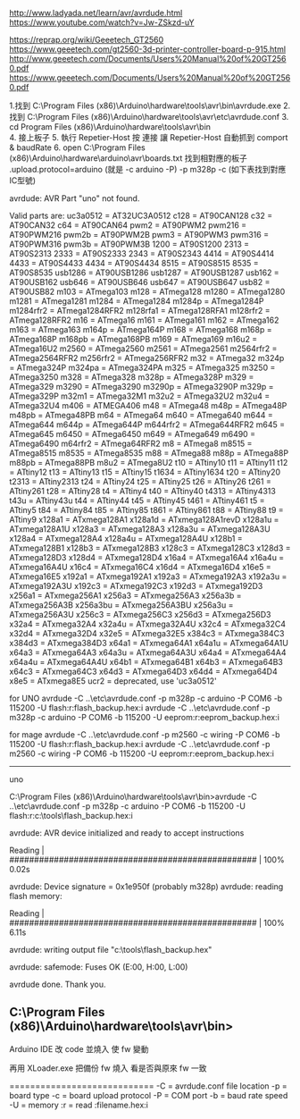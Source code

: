 
http://www.ladyada.net/learn/avr/avrdude.html
https://www.youtube.com/watch?v=Jw-ZSkzd-uY

https://reprap.org/wiki/Geeetech_GT2560
https://www.geeetech.com/gt2560-3d-printer-controller-board-p-915.html
http://www.geeetech.com/Documents/Users%20Manual%20of%20GT2560.pdf
https://www.geeetech.com/Documents/Users%20Manual%20of%20GT2560.pdf


1.找到
C:\Program Files (x86)\Arduino\hardware\tools\avr\bin\avrdude.exe
2.找到
C:\Program Files (x86)\Arduino\hardware\tools\avr\etc\avrdude.conf
3. cd Program Files (x86)\Arduino\hardware\tools\avr\bin\
4. 接上板子
5. 執行 Repetier-Host
按 連接 讓 Repetier-Host 自動抓到 comport & baudRate 
6. open C:\Program Files (x86)\Arduino\hardware\arduino\avr\boards.txt
找到相對應的板子 
.upload.protocol=arduino (就是 -c arduino -P)
-p m328p -c (如下表找到對應IC型號)

avrdude: AVR Part "uno" not found.

Valid parts are:
  uc3a0512 = AT32UC3A0512
  c128     = AT90CAN128
  c32      = AT90CAN32
  c64      = AT90CAN64
  pwm2     = AT90PWM2
  pwm216   = AT90PWM216
  pwm2b    = AT90PWM2B
  pwm3     = AT90PWM3
  pwm316   = AT90PWM316
  pwm3b    = AT90PWM3B
  1200     = AT90S1200
  2313     = AT90S2313
  2333     = AT90S2333
  2343     = AT90S2343
  4414     = AT90S4414
  4433     = AT90S4433
  4434     = AT90S4434
  8515     = AT90S8515
  8535     = AT90S8535
  usb1286  = AT90USB1286
  usb1287  = AT90USB1287
  usb162   = AT90USB162
  usb646   = AT90USB646
  usb647   = AT90USB647
  usb82    = AT90USB82
  m103     = ATmega103
  m128     = ATmega128
  m1280    = ATmega1280
  m1281    = ATmega1281
  m1284    = ATmega1284
  m1284p   = ATmega1284P
  m1284rfr2 = ATmega1284RFR2
  m128rfa1 = ATmega128RFA1
  m128rfr2 = ATmega128RFR2
  m16      = ATmega16
  m161     = ATmega161
  m162     = ATmega162
  m163     = ATmega163
  m164p    = ATmega164P
  m168     = ATmega168
  m168p    = ATmega168P
  m168pb   = ATmega168PB
  m169     = ATmega169
  m16u2    = ATmega16U2
  m2560    = ATmega2560
  m2561    = ATmega2561
  m2564rfr2 = ATmega2564RFR2
  m256rfr2 = ATmega256RFR2
  m32      = ATmega32
  m324p    = ATmega324P
  m324pa   = ATmega324PA
  m325     = ATmega325
  m3250    = ATmega3250
  m328     = ATmega328
  m328p    = ATmega328P
  m329     = ATmega329
  m3290    = ATmega3290
  m3290p   = ATmega3290P
  m329p    = ATmega329P
  m32m1    = ATmega32M1
  m32u2    = ATmega32U2
  m32u4    = ATmega32U4
  m406     = ATMEGA406
  m48      = ATmega48
  m48p     = ATmega48P
  m48pb    = ATmega48PB
  m64      = ATmega64
  m640     = ATmega640
  m644     = ATmega644
  m644p    = ATmega644P
  m644rfr2 = ATmega644RFR2
  m645     = ATmega645
  m6450    = ATmega6450
  m649     = ATmega649
  m6490    = ATmega6490
  m64rfr2  = ATmega64RFR2
  m8       = ATmega8
  m8515    = ATmega8515
  m8535    = ATmega8535
  m88      = ATmega88
  m88p     = ATmega88P
  m88pb    = ATmega88PB
  m8u2     = ATmega8U2
  t10      = ATtiny10
  t11      = ATtiny11
  t12      = ATtiny12
  t13      = ATtiny13
  t15      = ATtiny15
  t1634    = ATtiny1634
  t20      = ATtiny20
  t2313    = ATtiny2313
  t24      = ATtiny24
  t25      = ATtiny25
  t26      = ATtiny26
  t261     = ATtiny261
  t28      = ATtiny28
  t4       = ATtiny4
  t40      = ATtiny40
  t4313    = ATtiny4313
  t43u     = ATtiny43u
  t44      = ATtiny44
  t45      = ATtiny45
  t461     = ATtiny461
  t5       = ATtiny5
  t84      = ATtiny84
  t85      = ATtiny85
  t861     = ATtiny861
  t88      = ATtiny88
  t9       = ATtiny9
  x128a1   = ATxmega128A1
  x128a1d  = ATxmega128A1revD
  x128a1u  = ATxmega128A1U
  x128a3   = ATxmega128A3
  x128a3u  = ATxmega128A3U
  x128a4   = ATxmega128A4
  x128a4u  = ATxmega128A4U
  x128b1   = ATxmega128B1
  x128b3   = ATxmega128B3
  x128c3   = ATxmega128C3
  x128d3   = ATxmega128D3
  x128d4   = ATxmega128D4
  x16a4    = ATxmega16A4
  x16a4u   = ATxmega16A4U
  x16c4    = ATxmega16C4
  x16d4    = ATxmega16D4
  x16e5    = ATxmega16E5
  x192a1   = ATxmega192A1
  x192a3   = ATxmega192A3
  x192a3u  = ATxmega192A3U
  x192c3   = ATxmega192C3
  x192d3   = ATxmega192D3
  x256a1   = ATxmega256A1
  x256a3   = ATxmega256A3
  x256a3b  = ATxmega256A3B
  x256a3bu = ATxmega256A3BU
  x256a3u  = ATxmega256A3U
  x256c3   = ATxmega256C3
  x256d3   = ATxmega256D3
  x32a4    = ATxmega32A4
  x32a4u   = ATxmega32A4U
  x32c4    = ATxmega32C4
  x32d4    = ATxmega32D4
  x32e5    = ATxmega32E5
  x384c3   = ATxmega384C3
  x384d3   = ATxmega384D3
  x64a1    = ATxmega64A1
  x64a1u   = ATxmega64A1U
  x64a3    = ATxmega64A3
  x64a3u   = ATxmega64A3U
  x64a4    = ATxmega64A4
  x64a4u   = ATxmega64A4U
  x64b1    = ATxmega64B1
  x64b3    = ATxmega64B3
  x64c3    = ATxmega64C3
  x64d3    = ATxmega64D3
  x64d4    = ATxmega64D4
  x8e5     = ATxmega8E5
  ucr2     = deprecated, use 'uc3a0512'


  
for UNO
avrdude -C ..\etc\avrdude.conf -p m328p -c arduino -P COM6 -b 115200 -U flash:r:flash_backup.hex:i
avrdude -C ..\etc\avrdude.conf -p m328p -c arduino -P COM6 -b 115200 -U eeprom:r:eeprom_backup.hex:i

for mage
avrdude -C ..\etc\avrdude.conf -p m2560 -c wiring -P COM6 -b 115200 -U flash:r:flash_backup.hex:i
avrdude -C ..\etc\avrdude.conf -p m2560 -c wiring -P COM6 -b 115200 -U eeprom:r:eeprom_backup.hex:i

---------------------------
uno

C:\Program Files (x86)\Arduino\hardware\tools\avr\bin>avrdude -C ..\etc\avrdude.conf -p m328p -c arduino -P COM6 -b 115200 -U flash:r:c:\tools\flash_backup.hex:i

avrdude: AVR device initialized and ready to accept instructions

Reading | ################################################## | 100% 0.02s

avrdude: Device signature = 0x1e950f (probably m328p)
avrdude: reading flash memory:

Reading | ################################################## | 100% 6.11s

avrdude: writing output file "c:\tools\flash_backup.hex"

avrdude: safemode: Fuses OK (E:00, H:00, L:00)

avrdude done.  Thank you.


C:\Program Files (x86)\Arduino\hardware\tools\avr\bin>
-----------------------------
Arduino IDE 改 code 並燒入 使 fw 變動

再用 XLoader.exe 把備份 fw 燒入 看是否與原來 fw 一致



============================
-C = avrdude.conf file location
-p = board type
-c = board upload protocol
-P = COM port
-b = baud rate speed
-U = memory
:r = read
:filename.hex:i





















